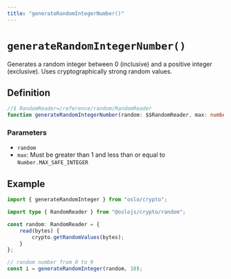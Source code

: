 ```yaml
---
title: "generateRandomIntegerNumber()"
---
```


# `generateRandomIntegerNumber()`

Generates a random integer between 0 (inclusive) and a positive integer (exclusive). Uses cryptographically strong random values.

## Definition

```ts
//$ RandomReader=/reference/random/RandomReader
function generateRandomIntegerNumber(random: $$RandomReader, max: number): number;
```

### Parameters

- `random`
- `max`: Must be greater than 1 and less than or equal to `Number.MAX_SAFE_INTEGER`

## Example

```ts
import { generateRandomInteger } from "oslo/crypto";

import type { RandomReader } from "@oslojs/crypto/random";

const random: RandomReader = {
	read(bytes) {
		crypto.getRandomValues(bytes);
	}
};

// random number from 0 to 9
const i = generateRandomInteger(random, 10);
```

